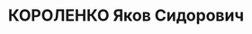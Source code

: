 ---
title: КОРОЛЕНКО Яков Сидорович
description: 'Род. в 1904, Белоруссия, Минская обл., Черейский р-н, д. Вал, белорус.
  Оператор главного щита Управления Шахтинской ГРЭС им.Артема

  Арестован УНКВД АЧК 16.01.1937. Обв. по ст.ст. 58-8, 58-9 и 58-11 УК РСФСР. Приговор:
  ВК ВС СССР, 10.06.1937 – ВМН. Расстрелян 10.06.1937, в г.Ростове-на-Дону.

  Реабилитирован ВК ВС СССР 22.09.1956 за отсутствием состава преступления'
---